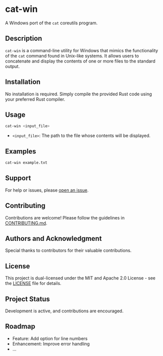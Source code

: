 # cat-win

A Windows port of the `cat` coreutils program.

## Description

`cat-win` is a command-line utility for Windows that mimics the functionality of the `cat` command found in Unix-like systems. It allows users to concatenate and display the contents of one or more files to the standard output.

## Installation

No installation is required. Simply compile the provided Rust code using your preferred Rust compiler.

## Usage

```bash
cat-win <input_file>
```

- `<input_file>`: The path to the file whose contents will be displayed.

## Examples

```bash
cat-win example.txt
```

## Support

For help or issues, please [open an issue](https://github.com/walker84837/cat-win/issues).

## Contributing

Contributions are welcome! Please follow the guidelines in [CONTRIBUTING.md](CONTRIBUTING.md).

## Authors and Acknowledgment

Special thanks to contributors for their valuable contributions.

## License

This project is dual-licensed under the MIT and Apache 2.0 License - see the [LICENSE](LICENSE) file for details.

## Project Status

Development is active, and contributions are encouraged.

## Roadmap

- Feature: Add option for line numbers
- Enhancement: Improve error handling
- ...
